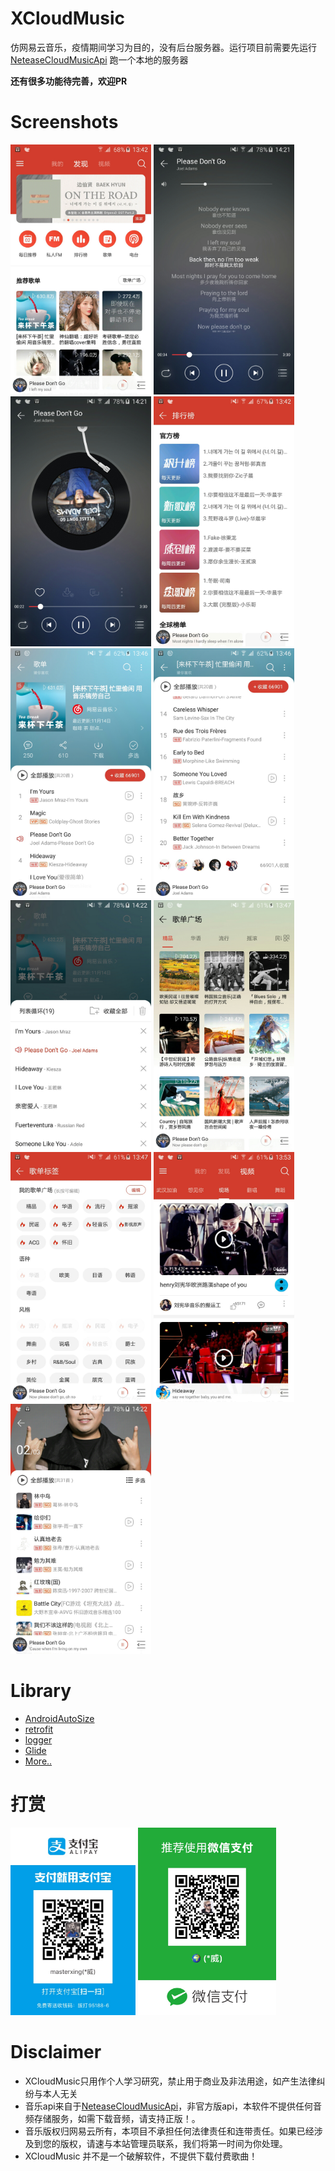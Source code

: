 # XCloudMusic

仿网易云音乐，疫情期间学习为目的，没有后台服务器。运行项目前需要先运行[NeteaseCloudMusicApi](https://github.com/Binaryify/NeteaseCloudMusicApi) 跑一个本地的服务器

**还有很多功能待完善，欢迎PR**


# Screenshots

<p>
<img src="img/img1.jpeg" width="225" height="400"/>
<img src="img/img10.jpeg" width="225" height="400"/>
<img src="img/img11.jpeg" width="225" height="400"/>
<img src="img/img2.jpeg" width="225" height="400"/>
<img src="img/img3.jpeg" width="225" height="400"/>
<img src="img/img4.jpeg" width="225" height="400"/>
<img src="img/img9.jpeg" width="225" height="400"/>
<img src="img/img5.jpeg" width="225" height="400"/>
<img src="img/img6.jpeg" width="225" height="400"/>
<img src="img/img7.jpeg" width="225" height="400"/>
<img src="img/img8.jpeg" width="225" height="400"/>
</p>

# Library

- [AndroidAutoSize](https://github.com/JessYanCoding/AndroidAutoSize)
- [retrofit](https://github.com/square/retrofit)
- [logger](https://github.com/orhanobut/logger)
- [Glide](https://github.com/bumptech/glide)
- [More..](https://github.com/masterxing/XCloudMusic/blob/master/lib_opensource/build.gradle)

# 打赏
<p>
<img src="img/ali.jpeg" width="200" height="300"/>
<img src="img/wx.jpeg" width="221" height="300"/>
</p>

# Disclaimer
- XCloudMusic只用作个人学习研究，禁止用于商业及非法用途，如产生法律纠纷与本人无关
- 音乐api来自于[NeteaseCloudMusicApi](https://github.com/Binaryify/NeteaseCloudMusicApi)，非官方版api，本软件不提供任何音频存储服务，如需下载音频，请支持正版！。
- 音乐版权归网易云所有，本项目不承担任何法律责任和连带责任。如果已经涉及到您的版权，请速与本站管理员联系，我们将第一时间为你处理。
- XCloudMusic 并不是一个破解软件，不提供下载付费歌曲！